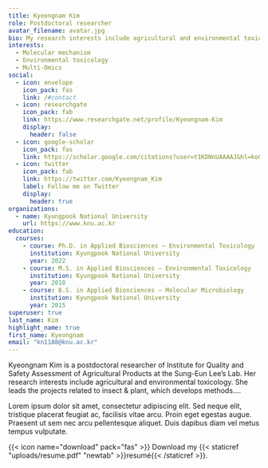 ```yaml
---
title: Kyeongnam Kim
role: Postdoctoral researcher
avatar_filename: avatar.jpg
bio: My research interests include agricultural and environmental toxicology.
interests:
  - Molecular mechanism
  - Environmental toxicology
  - Multi-Omics
social:
  - icon: envelope
    icon_pack: fas
    link: /#contact
  - icon: researchgate
    icon_pack: fab
    link: https://www.researchgate.net/profile/Kyeongnam-Kim
    display:
      header: false
  - icon: google-scholar
    icon_pack: fas
    link: https://scholar.google.com/citations?user=t1KDNnUAAAAJ&hl=ko&oi=ao
  - icon: twitter
    icon_pack: fab
    link: https://twitter.com/Kyeongnam_Kim
    label: Follow me on Twitter
    display:
      header: true
organizations:
  - name: Kyungpook National University
    url: https://www.knu.ac.kr
education:
  courses:
    - course: Ph.D. in Applied Biosciences – Environmental Toxicology
      institution: Kyungpook National University
      year: 2022
    - course: M.S. in Applied Biosciences – Environmental Toxicology
      institution: Kyungpook National University
      year: 2018
    - course: B.S. in Applied Biosciences – Molecular Microbiology
      institution: Kyungpook National University
      year: 2015
superuser: true
last_name: Kim
highlight_name: true
first_name: Kyeongnam
email: "kn1188@knu.ac.kr"
---
```

Kyeongnam Kim is a postdoctoral researcher of Institute for Quality and Safety Assessment of Agricultural Products at the Sung-Eun Lee’s Lab. Her research interests include agricultural and environmental toxicology. She leads the projects related to insect & plant, which develops methods….

Lorem ipsum dolor sit amet, consectetur adipiscing elit. Sed neque elit, tristique placerat feugiat ac, facilisis vitae arcu. Proin eget egestas augue. Praesent ut sem nec arcu pellentesque aliquet. Duis dapibus diam vel metus tempus vulputate.

{{< icon name="download" pack="fas" >}} Download my {{< staticref "uploads/resume.pdf" "newtab" >}}resumé{{< /staticref >}}.
